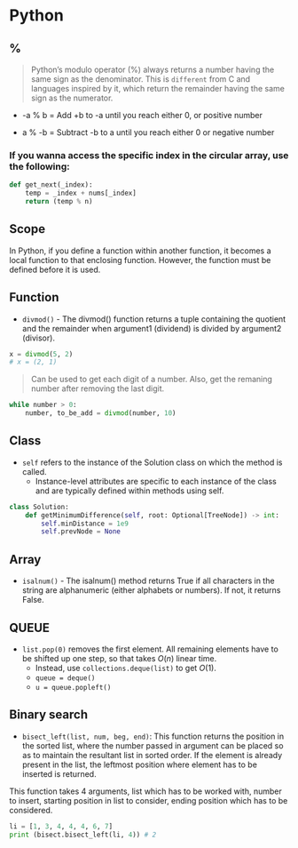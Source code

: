 # Python

## %

> Python’s modulo operator (%) always returns a number having the same sign as the denominator. This is `different` from C and languages inspired by it, which return the remainder having the same sign as the numerator.

- -a % b = Add +b to -a until you reach either 0, or positive number

- a % -b = Subtract -b to a until you reach either 0 or negative number

### If you wanna access the specific index in the circular array, use the following:

```python
def get_next(_index):
    temp = _index + nums[_index]
    return (temp % n) 
```


## Scope

 In Python, if you define a function within another function, it becomes a local function to that enclosing function. However, the function must be defined before it is used.

## Function

- `divmod()` - The divmod() function returns a tuple containing the quotient  and the remainder when argument1 (dividend) is divided by argument2 (divisor).

```python
x = divmod(5, 2)
# x = (2, 1)
```

> Can be used to get each digit of a number. Also, get the remaning number after removing the last digit.

```python
while number > 0:
    number, to_be_add = divmod(number, 10)
```

## Class

- `self` refers to the instance of the Solution class on which the method is called.
    - Instance-level attributes are specific to each instance of the class and are typically defined within methods using self.

```python
class Solution:
    def getMinimumDifference(self, root: Optional[TreeNode]) -> int:
        self.minDistance = 1e9
        self.prevNode = None
```

## Array

- `isalnum()` - The isalnum() method returns True if all characters in the string are alphanumeric (either alphabets or numbers). If not, it returns False.

## QUEUE

- `list.pop(0)` removes the first element. All remaining elements have to be shifted up one step, so that takes $O(n)$ linear time.
    - Instead, use `collections.deque(list)` to get $O(1)$. 
    - `queue = deque()`
    - `u = queue.popleft()`


## Binary search

- `bisect_left(list, num, beg, end)`: This function returns the position in the sorted list, where the number passed in argument can be placed so as to maintain the resultant list in sorted order. If the element is already present in the list, the leftmost position where element has to be inserted is returned. 

This function takes 4 arguments, list which has to be worked with, number to insert, starting position in list to consider, ending position which has to be considered. 

```python
li = [1, 3, 4, 4, 4, 6, 7]
print (bisect.bisect_left(li, 4)) # 2
```